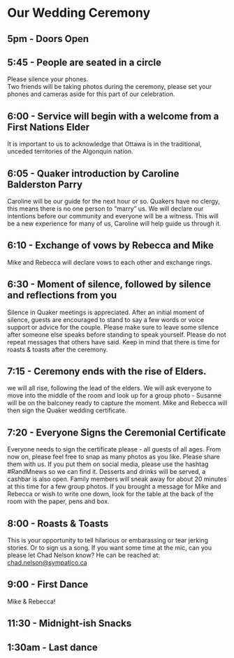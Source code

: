 # Our Wedding Ceremony

## 5pm - Doors Open

## 5:45 - People are seated in a circle 
Please silence your phones.  
Two friends will be taking photos during the ceremony, please set your phones and cameras aside for this part of our celebration.

## 6:00 - Service will begin with a welcome from a First Nations Elder
It is important to us to acknowledge that Ottawa is in the traditional, unceded territories of the Algonquin nation.

## 6:05 - Quaker introduction by Caroline Balderston Parry
Caroline will be our guide for the next hour or so. Quakers have no clergy, this means there is no one person to “marry” us. We will declare our intentions before our community and everyone will be a witness. This will be a new experience for many of us, Caroline will help guide us through it.

## 6:10 - Exchange of vows by Rebecca and Mike
Mike and Rebecca will declare vows to each other and exchange rings.

## 6:30 - Moment of silence, followed by silence and reflections from you
Silence in Quaker meetings is appreciated. After an initial moment of silence, guests are encouraged to stand to say a few words or voice support or advice for the couple. Please make sure to leave some silence after someone else speaks before standing to speak yourself. Please do not repeat messages that others have said. Keep in mind that there is time for roasts & toasts after the ceremony.

## 7:15 - Ceremony ends with the rise of Elders. 
we will all rise, following the lead of the elders. We will ask everyone to move into the middle of the room and look up for a group photo - Susanne will be on the balconey ready to capture the moment. Mike and Rebecca will then sign the Quaker wedding certificate. 

## 7:20 - Everyone Signs the Ceremonial Certificate 
Everyone needs to sign the certificate please - all guests of all ages. From now on, please feel free to snap as many photos as you like. Please share them with us. If you put them on social media, please use the hashtag #RandMnews so we can find it. Desserts and drinks will be served, a cashbar is also open. Family members will sneak away for about 20 minutes at this time for a few group photos. If you brought a message for Mike and Rebecca or wish to write one down, look for the table at the back of the room with the paper, pens and box.

## 8:00 - Roasts & Toasts
This is your opportunity to tell hilarious or embarassing or tear jerking stories. Or to sign us a song. If you want some time at the mic, can you please let Chad Nelson know? He can be reached at: chad.nelson@sympatico.ca

## 9:00 - First Dance
Mike & Rebecca!

## 11:30 - Midnight-ish Snacks

## 1:30am - Last dance
